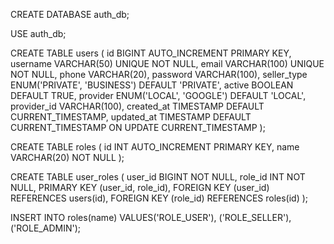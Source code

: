 CREATE DATABASE auth_db;

USE auth_db;

CREATE TABLE users (
    id BIGINT AUTO_INCREMENT PRIMARY KEY,
    username VARCHAR(50) UNIQUE NOT NULL,
    email VARCHAR(100) UNIQUE NOT NULL,
    phone VARCHAR(20),
    password VARCHAR(100),
    seller_type ENUM('PRIVATE', 'BUSINESS') DEFAULT 'PRIVATE',
    active BOOLEAN DEFAULT TRUE,
    provider ENUM('LOCAL', 'GOOGLE') DEFAULT 'LOCAL',
    provider_id VARCHAR(100),
    created_at TIMESTAMP DEFAULT CURRENT_TIMESTAMP,
    updated_at TIMESTAMP DEFAULT CURRENT_TIMESTAMP ON UPDATE CURRENT_TIMESTAMP
);

CREATE TABLE roles (
    id INT AUTO_INCREMENT PRIMARY KEY,
    name VARCHAR(20) NOT NULL
);

CREATE TABLE user_roles (
    user_id BIGINT NOT NULL,
    role_id INT NOT NULL,
    PRIMARY KEY (user_id, role_id),
    FOREIGN KEY (user_id) REFERENCES users(id),
    FOREIGN KEY (role_id) REFERENCES roles(id)
);

INSERT INTO roles(name) VALUES('ROLE_USER'), ('ROLE_SELLER'), ('ROLE_ADMIN');
